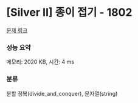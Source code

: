 # [Silver II] 종이 접기 - 1802 

[문제 링크](https://www.acmicpc.net/problem/1802) 

### 성능 요약

메모리: 2020 KB, 시간: 4 ms

### 분류

분할 정복(divide_and_conquer), 문자열(string)


